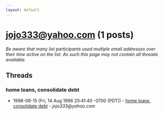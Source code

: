 ```yaml
---
layout: default
---
```


# jojo333@yahoo.com (1 posts)

_Be aware that many list participants used multiple email addresses over their time active on the list. As such this page may not contain all threads available._

## Threads

### home loans, consolidate debt
+ 1998-08-15 (Fri, 14 Aug 1998 20:41:40 -0700 (PDT)) - [home loans, consolidate debt](/archive/1998/08/080c9f239ad07eb57353dc5fe890c92fcec8c59e58079e6dbf322e1e791a1c67) - _jojo333@yahoo.com_

